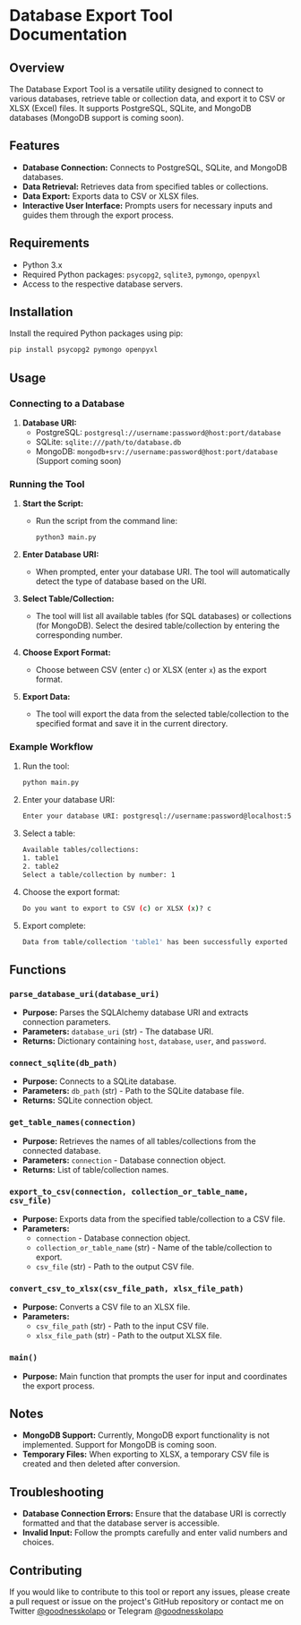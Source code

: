 # Database Export Tool Documentation

## Overview

The Database Export Tool is a versatile utility designed to connect to various databases, retrieve table or collection data, and export it to CSV or XLSX (Excel) files. It supports PostgreSQL, SQLite, and MongoDB databases (MongoDB support is coming soon).

## Features

- **Database Connection:** Connects to PostgreSQL, SQLite, and MongoDB databases.
- **Data Retrieval:** Retrieves data from specified tables or collections.
- **Data Export:** Exports data to CSV or XLSX files.
- **Interactive User Interface:** Prompts users for necessary inputs and guides them through the export process.

## Requirements

- Python 3.x
- Required Python packages: `psycopg2`, `sqlite3`, `pymongo`, `openpyxl`
- Access to the respective database servers.

## Installation

Install the required Python packages using pip:

```bash
pip install psycopg2 pymongo openpyxl
```

## Usage

### Connecting to a Database

1. **Database URI:**
   - PostgreSQL: `postgresql://username:password@host:port/database`
   - SQLite: `sqlite:///path/to/database.db`
   - MongoDB: `mongodb+srv://username:password@host:port/database` (Support coming soon)

### Running the Tool

1. **Start the Script:**
   - Run the script from the command line:

     ```bash
     python3 main.py
     ```

2. **Enter Database URI:**
   - When prompted, enter your database URI. The tool will automatically detect the type of database based on the URI.

3. **Select Table/Collection:**
   - The tool will list all available tables (for SQL databases) or collections (for MongoDB). Select the desired table/collection by entering the corresponding number.

4. **Choose Export Format:**
   - Choose between CSV (enter `c`) or XLSX (enter `x`) as the export format.

5. **Export Data:**
   - The tool will export the data from the selected table/collection to the specified format and save it in the current directory.

### Example Workflow

1. Run the tool:

   ```bash
   python main.py
   ```

2. Enter your database URI:

   ```bash
   Enter your database URI: postgresql://username:password@localhost:5432/mydatabase
   ```

3. Select a table:

   ```bash
   Available tables/collections:
   1. table1
   2. table2
   Select a table/collection by number: 1
   ```

4. Choose the export format:

   ```bash
   Do you want to export to CSV (c) or XLSX (x)? c
   ```

5. Export complete:

   ```bash
   Data from table/collection 'table1' has been successfully exported to table1.csv
   ```

## Functions

### `parse_database_uri(database_uri)`

- **Purpose:** Parses the SQLAlchemy database URI and extracts connection parameters.
- **Parameters:** `database_uri` (str) - The database URI.
- **Returns:** Dictionary containing `host`, `database`, `user`, and `password`.

### `connect_sqlite(db_path)`

- **Purpose:** Connects to a SQLite database.
- **Parameters:** `db_path` (str) - Path to the SQLite database file.
- **Returns:** SQLite connection object.

### `get_table_names(connection)`

- **Purpose:** Retrieves the names of all tables/collections from the connected database.
- **Parameters:** `connection` - Database connection object.
- **Returns:** List of table/collection names.

### `export_to_csv(connection, collection_or_table_name, csv_file)`

- **Purpose:** Exports data from the specified table/collection to a CSV file.
- **Parameters:**
  - `connection` - Database connection object.
  - `collection_or_table_name` (str) - Name of the table/collection to export.
  - `csv_file` (str) - Path to the output CSV file.

### `convert_csv_to_xlsx(csv_file_path, xlsx_file_path)`

- **Purpose:** Converts a CSV file to an XLSX file.
- **Parameters:**
  - `csv_file_path` (str) - Path to the input CSV file.
  - `xlsx_file_path` (str) - Path to the output XLSX file.

### `main()`

- **Purpose:** Main function that prompts the user for input and coordinates the export process.

## Notes

- **MongoDB Support:** Currently, MongoDB export functionality is not implemented. Support for MongoDB is coming soon.
- **Temporary Files:** When exporting to XLSX, a temporary CSV file is created and then deleted after conversion.

## Troubleshooting

- **Database Connection Errors:** Ensure that the database URI is correctly formatted and that the database server is accessible.
- **Invalid Input:** Follow the prompts carefully and enter valid numbers and choices.

## Contributing

If you would like to contribute to this tool or report any issues, please create a pull request or issue on the project's GitHub repository or contact me on Twitter [@goodnesskolapo](https://twitter.com/goodnesskolapo) or Telegram [@goodnesskolapo](https://t.me/goodnesskolapo)